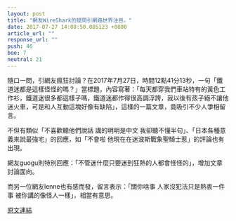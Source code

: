 ```yaml
---
layout: post
title: "網友WireShark的提問引網路世界注目。"
date: 2017-07-27 14:08:50.085123 +0800
article_url: ""
response_url: ""
push: 46
boo: 7
neutral: 21
---
```


隨口一問，引網友瘋狂討論？在2017年7月27日，時間12點41分13秒，一句「鐵道迷都是這樣怪怪的嗎？」當標題，內容寫著：「每天都穿我們車站特有的黃色工作衫，鐵道迷很多都這樣子嗎，鐵道迷都作得很高調浮誇，我以後有孩子絕不讓他迷火車，可是和人互動這塊好像有缺陷」，這樣的一篇文章，竟吸引不少人爭相留言。

不但有類似「不喜歡聽他們說話 講的明明是中文 我卻聽不懂半句」、「日本各種意義來說最強宅」的回應，如「不會啦 他現在在迷波斯戰象聖騎士惹」的評論也有出現。

網友guogu則特別回應：「不管迷什麼只要迷到狂熱的人都會怪怪的」，增加文章討論面向。

而另一位網友lenne也有感而發，留言表示：「關你啥事 人家沒犯法只是熱衷一件事  被你講的像怪人一樣」，相當有意思。

<a href = "https://www.ptt.cc/bbs/Gossiping/M.1501130480.A.BD4.html">原文連結</a>


